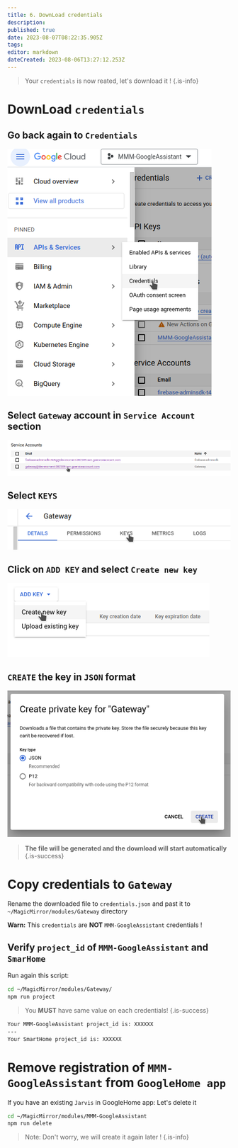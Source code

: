```yaml
---
title: 6. DownLoad credentials
description: 
published: true
date: 2023-08-07T08:22:35.905Z
tags: 
editor: markdown
dateCreated: 2023-08-06T13:27:12.253Z
---
```


> Your `credentials` is now reated, let's download it !
{.is-info}


# DownLoad `credentials`

## Go back again to `Credentials`

![credentials3.png](/resources/smarthome/credentials3.png)

## Select `Gateway` account in `Service Account` section
![credentials4.png](/resources/smarthome/credentials4.png)

## Select `KEYS`
![credentials5.png](/resources/smarthome/credentials5.png)

## Click on `ADD KEY` and select `Create new key`
![credentials6.png](/resources/smarthome/credentials6.png)

## `CREATE` the key in `JSON` format
![credentials7.png](/resources/smarthome/credentials7.png)

> **The file will be generated and the download will start automatically**
{.is-success}

# Copy credentials to `Gateway`

Rename the downloaded file to `credentials.json` and past it to `~/MagicMirror/modules/Gateway` directory

**Warn:** This `credentials` are **NOT** `MMM-GoogleAssistant` credentials !

## Verify `project_id` of `MMM-GoogleAssistant` and `SmarHome`

Run again this script:

```sh
cd ~/MagicMirror/modules/Gateway/
npm run project
```

> You **MUST** have same value on each credentials!
{.is-success}


```sh
Your MMM-GoogleAssistant project_id is: XXXXXX
---
Your SmartHome project_id is: XXXXXX
```

# Remove registration of `MMM-GoogleAssistant` from `GoogleHome app`

If you have an existing `Jarvis` in GoogleHome app: Let's delete it

```sh
cd ~/MagicMirror/modules/MMM-GoogleAssistant
npm run delete
```

> Note: Don't worry, we will create it again later !
{.is-info}
